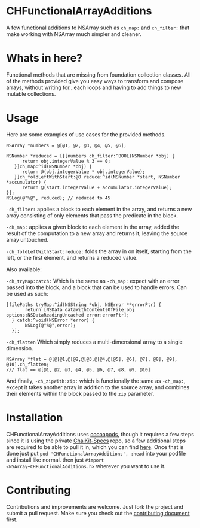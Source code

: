 CHFunctionalArrayAdditions
===========

A few functional additions to NSArray such as `ch_map:` and `ch_filter:` that make working with NSArray much simpler and cleaner.

Whats in here?
===========
Functional methods that are missing from foundation collection classes. All of the methods provided give you easy ways to transform and compose arrays, without writing for...each
loops and having to add things to new mutable collections.

Usage
===========
Here are some examples of use cases for the provided methods.
```
NSArray *numbers = @[@1, @2, @3, @4, @5, @6];

NSNumber *reduced = [[[numbers ch_filter:^BOOL(NSNumber *obj) {
      return obj.integerValue % 3 == 0;
   }]ch_map:^id(NSNumber *obj) {
      return @(obj.integerValue * obj.integerValue);
   }]ch_foldLeftWithStart:@0 reduce:^id(NSNumber *start, NSNumber *accumulator) {
      return @(start.integerValue + accumulator.integerValue);
}];
NSLog(@"%@", reduced); // reduced to 45
```

`-ch_filter:` applies a block to each element in the array, and returns a new array consisting of only elements that pass the predicate in the block.

`-ch_map:` applies a given block to each element in the array, added the result of the computation to a new array and returns it, leaving the source array untouched.

`-ch_foldLeftWithStart:reduce:` folds the array in on itself, starting from the left, or the first element, and returns a reduced value.

Also available:

`-ch_tryMap:catch:` Which is the same as `-ch_map:` expect with an error passed into the block, and a block that can be used to handle errors. Can be used as such:
```
[filePaths tryMap:^id(NSString *obj, NSError **errorPtr) {
       return [NSData dataWithContentsOfFile:obj options:NSDataReadingUncached error:errorPtr];
  } catch:^void(NSError *error) {
       NSLog(@"%@",error);
  }];
```
 `-ch_flatten` Which simply reduces a multi-dimensional array to a single dimension.

 ```
 NSArray *flat = @[@[@1,@[@2,@[@3,@[@4,@[@5], @6], @7], @8], @9], @10].ch_flatten;
 /// flat == @[@1, @2, @3, @4, @5, @6, @7, @8, @9, @10]
 ```

 And finally, `-ch_zipWith:zip:` which is functionally the same as `-ch_map:`, except it takes another array in addition to the source array, and combines their elements within the block passed to the `zip` parameter.

Installation
===========
CHFunctionalArrayAdditions uses [cocoapods](http://cocoapods.org), though it requires a few steps since it is using the private [ChaiKit-Specs](http://gitlab.chaione.com/chaikit/chaikit-specs.git) repo, so a few additional steps are required to be able to pull it in, which you can find [here](http://guides.cocoapods.org/making/private-cocoapods.html). Once that is done just put `pod 'CHFunctionalArrayAdditions', :head` into your podfile and install like normal. then just `#import <NSArray+CHFunctionalAdditions.h>` wherever you want to use it.

Contributing
===========
Contributions and improvements are welcome. Just fork the project and submit a pull request. Make sure you check out the [contributing document](http://gitlab.chaione.com/chaikit/chfunctionalarrayadditions/blob/master/CONTRIBUTING.md) first.
